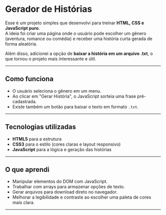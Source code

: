 # Gerador de Histórias

Esse é um projeto simples que desenvolvi para treinar **HTML, CSS e JavaScript puro**.  
A ideia foi criar uma página onde o usuário pode escolher um gênero (aventura, romance ou comédia) e receber uma história curta gerada de forma aleatória.

Além disso, adicionei a opção de **baixar a história em um arquivo .txt**, o que tornou o projeto mais interessante e útil.

---

## Como funciona
- O usuário seleciona o gênero em um menu.
- Ao clicar em "Gerar História", o JavaScript sorteia uma frase pré-cadastrada.
- Existe também um botão para baixar o texto em formato `.txt`.

---

## Tecnologias utilizadas
- **HTML5** para a estrutura
- **CSS3** para o estilo (cores claras e layout responsivo)
- **JavaScript** para a lógica e geração das histórias

---

## O que aprendi
- Manipular elementos do DOM com JavaScript.
- Trabalhar com arrays para armazenar opções de texto.
- Gerar arquivos para download direto no navegador.
- Melhorar a legibilidade e contraste ao escolher uma paleta de cores mais clara.

---
